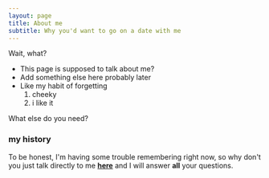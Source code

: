 ```yaml
---
layout: page
title: About me
subtitle: Why you'd want to go on a date with me
---
```


Wait, what?

- This page is supposed to talk about me?
- Add something else here probably later
- Like my habit of forgetting
  1. cheeky
  2. i like it

What else do you need?

### my history

To be honest, I'm having some trouble remembering right now, so why don't you just talk directly to me [**here**](mailTo:vishg8@outlook.com) and I will answer **all** your questions.